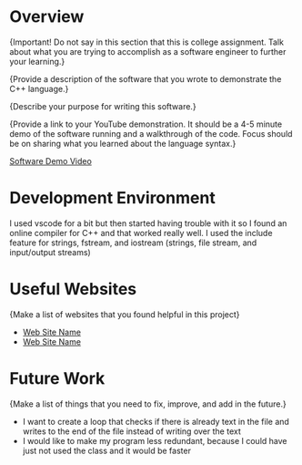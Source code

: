 # Overview

{Important! Do not say in this section that this is college assignment. Talk about what you are trying to accomplish as a software engineer to further your learning.}

{Provide a description of the software that you wrote to demonstrate the C++ language.}

{Describe your purpose for writing this software.}

{Provide a link to your YouTube demonstration. It should be a 4-5 minute demo of the software running and a walkthrough of the code. Focus should be on sharing what you learned about the language syntax.}

[Software Demo Video](https://youtu.be/K_TPMRNk1ek)

# Development Environment

I used vscode for a bit but then started having trouble with it so I found an online compiler for C++ and that worked really well. I used the include feature for strings, fstream, and iostream (strings, file stream, and input/output streams)

# Useful Websites

{Make a list of websites that you found helpful in this project}

- [Web Site Name](https://www.w3schools.com/cpp/cpp_classes.asp)
- [Web Site Name](youtube.com)

# Future Work

{Make a list of things that you need to fix, improve, and add in the future.}

- I want to create a loop that checks if there is already text in the file and writes to the end of the file instead of writing over the text
- I would like to make my program less redundant, because I could have just not used the class and it would be faster